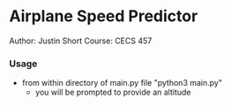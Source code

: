 # Airplane Speed Predictor
Author: Justin Short
Course: CECS 457

### Usage
- from within directory of main.py file "python3 main.py"
    - you will be prompted to provide an altitude

